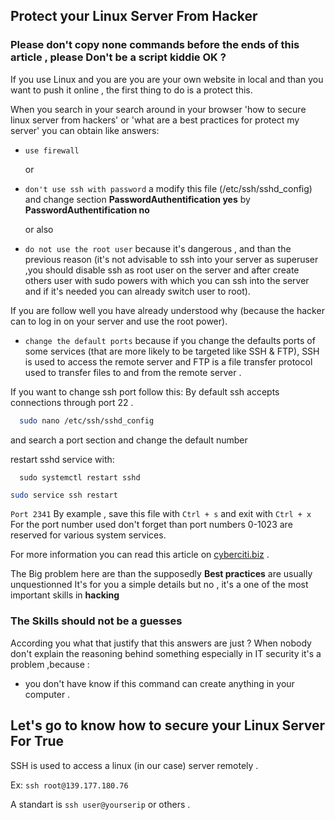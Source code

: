 ## Protect your Linux Server From Hacker

### Please don't copy none commands before the ends of this article , please Don't be a script kiddie OK ?


If you use Linux and you are you are your own website in local and than you want to push it online , the first thing to do is a protect this.

When you search in your search around in  your browser 'how to secure linux server from hackers' or 'what are a best practices for protect my server' you can obtain like answers:

+ `use firewall`

  or

+ `don't use ssh with password`  a modify this file (/etc/ssh/sshd_config) and change
section **PasswordAuthentification yes** by **PasswordAuthentification no**

  or also

+ `do not use the root user`  because it's dangerous , and than the previous reason (it's not advisable to ssh into your server as superuser ,you should disable ssh as root user on the server and after create others user with sudo powers with which you can ssh into the server and if it's needed you can already switch user to root).

If you are follow well you have already understood why (because the hacker can to log in on your server and use the root power).

+ `change the default ports` because if you change the defaults ports of some services (that are more likely to be targeted like SSH & FTP), SSH is used to access the remote server and FTP is a file transfer protocol used to transfer files to and from the remote server .

If you want to change ssh port follow this:
By default ssh accepts connections through port 22 .

  ```bash
	sudo nano /etc/ssh/sshd_config 
  ```
   and search a port section and change the default number

   restart sshd service with:

      sudo systemctl restart sshd

   
```bash      
sudo service ssh restart
```
 `Port 2341` By example , save this file with `Ctrl + s` and exit with `Ctrl + x`
   For the port number used don't forget than port numbers 0-1023 are reserved for various system services.

For more information you can read this article on [cyberciti.biz](https://www.cyberciti.biz/faq/howto-change-ssh-port-on-linux-or-unix-server/) .


The Big problem here are than the supposedly **Best practices**  are usually unquestionned
It's for you a simple details but no , it's a one of the most important skills in **hacking**

### The Skills should not be a guesses

According you what that justify that this answers are just ? When nobody don't explain the reasoning behind something especially in IT security it's a problem ,because :

- you don't have know if this command can create anything in your computer .


## Let's go to know how to secure your Linux Server For True


SSH is used to access a linux (in our case) server remotely .

Ex: `ssh root@139.177.180.76`

A standart is `ssh user@yourserip` or others .
